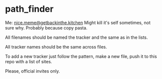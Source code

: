 # path_finder
Me: nice.meme@getbackinthe.kitchen
Might kill it's self sometimes, not sure why. Probably because copy pasta.

All filenames should be named the tracker and the same as in the lists.

All tracker names should be the same across files.

To add a new tracker just follow the pattern, make a new file, push it to this repo with a list of sites.

Please, official invites only.
